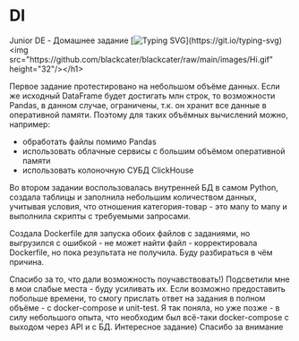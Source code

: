 # DI
Junior DE - Домашнее задание
[![Typing SVG](https://readme-typing-svg.herokuapp.com?color=%2336BCF7&lines=Добрый+день!)](https://git.io/typing-svg)<img src="https://github.com/blackcater/blackcater/raw/main/images/Hi.gif" height="32"/></h1>
  
Первое задание протестировано на небольшом объёме данных. Если же исходный DataFrame будет достигать млн строк, то возможности Pandas, в данном случае, ограничены, т.к. он  хранит все данные в оперативной памяти. Поэтому для таких объёмных вычислений можно, например:
- обработать файлы помимо Pandas
- использовать облачные сервисы с большим объёмом оперативной памяти
- использовать колоночную СУБД ClickHouse

Во втором задании воспользовалась внутренней БД в самом Python, создала таблицы и заполнила небольшим количеством данных, учитывая условия, что отношения категория-товар - это мany to мany  и выполнила скрипты с требуемыми запросами.

Создала Dockerfile для запуска обоих файлов с заданиями, но выгрузился с ошибкой - не может найти файл - корректировала Dockerfile, но пока результата не получила. Буду разбираться в чём причина. 

Спасибо за то, что дали возможность поучавствовать!) Подсветили мне в мои слабые места - буду усиливать их. 
Если возможно предоставить побольше времени, то смогу прислать ответ на задания в полном объёме - с docker-compose и unit-test. 
Я так поняла, но уже позже - в силу небольшого опыта, что необходим был всё-таки docker-compose с выходом через API и с БД. 
Интересное задание) Спасибо за внимание
